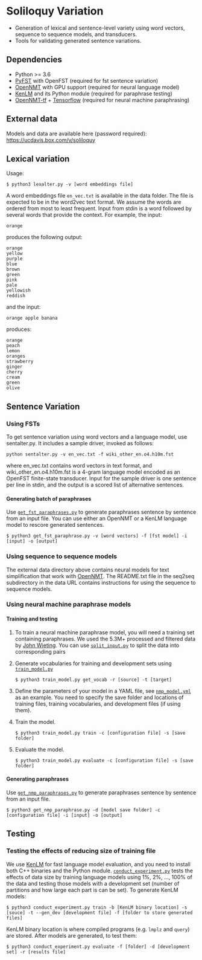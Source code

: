 # Soliloquy Variation

- Generation of lexical and sentence-level variety using word vectors, sequence to sequence models, and transducers.
- Tools for validating generated sentence variations.

## Dependencies

- Python >= 3.6
- [PyFST](https://github.com/placebokkk/pyfst) with OpenFST (required for fst sentence variation)
- [OpenNMT](https://github.com/OpenNMT/OpenNMT) with GPU support (required for neural language model)
- [KenLM](https://github.com/kpu/kenlm) and its Python module (required for paraphrase testing)
- [OpenNMT-tf](https://github.com/OpenNMT/OpenNMT-tf) + [Tensorflow](https://www.tensorflow.org/) (required for neural machine paraphrasing)

## External data

Models and data are available here (password required):
https://ucdavis.box.com/v/soliloquy 

## Lexical variation

Usage:

```
$ python3 lexalter.py -v [word embeddings file]
```

A word embeddings file `en_vec.txt` is available in the data folder. The file is expected to be in the word2vec text format. We assume the words are ordered from most to least frequent. Input from stdin is a word followed by several words that provide the context. For example, the input:
```
orange
```
produces the following output:
```
orange
yellow
purple
blue
brown
green
pink
pale
yellowish
reddish
```
and the input:
```
orange apple banana
```
produces:
```
orange
peach
lemon
oranges
strawberry
ginger
cherry
cream
green
olive
```

## Sentence Variation

### Using FSTs

To get sentence variation using word vectors and a language model, use sentalter.py. It includes a sample driver, invoked as follows:

```
python sentalter.py -v en_vec.txt -f wiki_other_en.o4.h10m.fst
```

where en_vec.txt contains word vectors in text format, and wiki_other_en.o4.h10m.fst is a 4-gram language model encoded as an OpenFST finite-state transducer. Input for the sample driver is one sentence per line in stdin, and the output is a scored list of alternative sentences.

#### Generating batch of paraphrases

Use [`get_fst_paraphrases.py`](get_fst_paraphrases.py) to generate paraphrases sentence by sentence from an input file. You can use either an OpenNMT or a KenLM language model to rescore generated sentences.

```
$ python3 get_fst_paraphrase.py -v [word vectors] -f [fst model] -i [input] -o [output]
```

### Using sequence to sequence models

The external data directory above contains neural models for text simplification that work with [OpenNMT](http://opennmt.net). The README.txt file in the seq2seq subdirectory in the data URL contains instructions for using the sequence to sequence models.

### Using neural machine paraphrase models

#### Training and testing

1. To train a neural machine paraphrase model, you will need a training set containing paraphrases. We used the 5.3M+ processed and filtered data by [John Wieting](https://www.cs.cmu.edu/~jwieting/). You can use [`split_input.py`](paraphrase/split_input.py) to split the data into corresponding pairs 

2. Generate vocabularies for training and development sets using [`train_model.py`](paraphrase/train_model.py)

   ```
   $ python3 train_model.py get_vocab -r [source] -t [target]
   ```

3. Define the parameters of your model in a YAML file, see [`nmp_model.yml`](paraphrase/nmp_model.yml) as an example. You need to specify the save folder and locations of training files, training vocabularies, and development files (if using them).

4. Train the model.

   ```
   $ python3 train_model.py train -c [configuration file] -s [save folder]
   ```

5. Evaluate the model.

   ```
   $ python3 train_model.py evaluate -c [configuration file] -s [save folder]
   ```

#### Generating paraphrases

Use [`get_nmp_paraphrases.py`](get_nmp_paraphrases.py) to generate paraphrases sentence by sentence from an input file.

```
$ python3 get_nmp_paraphrase.py -d [model save folder] -c [configuration file] -i [input] -o [output]
```

## Testing

### Testing the effects of reducing size of training file

We use [KenLM](https://github.com/kpu/kenlm) for fast language model evaluation, and you need to install both C++ binaries and the Python module. [`conduct_experiment.py`](paraphrase/conduct_experiment.py) tests the effects of data size by training language models using 1%, 2%, ..., 100% of the data and testing those models with a development set (number of partitions and how large each part is can be set). To generate KenLM models:

```
$ python3 conduct_experiment.py train -b [KenLM binary location] -s [souce] -t --gen_dev [development file] -f [folder to store generated files]
```

KenLM binary location is where compiled programs (e.g. `lmplz` and `query`) are stored. After models are generated, to test them:

```
$ python3 conduct_experiment.py evaluate -f [folder] -d [development set] -r [results file]
```
